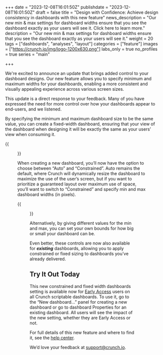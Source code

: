 +++
date = "2023-12-08T16:01:50Z"
publishdate = "2023-12-08T16:01:50Z"
draft = false
title = "Design with Confidence: Achieve design consistency in dashboards with this new feature"
news_description = "Our new min & max settings for dashboard widths ensure that you see the dashboard exactly as your users will see it. Click here to learn more."
description = "Our new min & max settings for dashboard widths ensure that you see the dashboard exactly as your users will see it."
weight = 20
tags = ["dashboards", "analyses", "layout"]
categories = ["feature"]
images = ["https://crunch.io/img/logo-1200x630.png"]
labs_only = true
no_profiles = true
series = "main"

+++

We're excited to announce an update that brings added control to your dashboard designs. Our new feature allows you to specify minimum and maximum widths for your dashboards, enabling a more consistent and visually appealing experience across various screen sizes.

This update is a direct response to your feedback. Many of you have expressed the need for more control over how your dashboards appear to end-users, and we listened.

By specifying the minimum and maximum dashboard size to be the same value, you can create a fixed-width dashboard, ensuring that your view of the dashboard when designing it will be exactly the same as your users’ view when consuming it.

{{<figure src="" class="img-fluid">}}

When creating a new dashboard, you’ll now have the option to choose between “Auto” and “Constrained”. Auto remains the default, where Crunch will dynamically resize the dashboard to maximize the use of the user’s screen, but if you want to prioritize a guaranteed layout over maximum use of space, you’ll want to switch to “Constrained” and specify min and max dashboard widths (in pixels).

{{<figure src="https://player-crunch-io.s3.amazonaws.com/help-crunch-io/screenshots/set-width-dashboard-dec-2023.png" class="img-fluid">}}

Alternatively, by giving different values for the min and max, you can set your own bounds for how big or small your dashboard can be.

Even better, these controls are now also available for *********existing********* dashboards, allowing you to apply constrained or fixed sizing to dashboards you’ve already delivered.

## Try It Out Today

This new constrained and fixed width dashboards setting is available now for [Early Access](https://help.crunch.io/hc/en-us/articles/360040465331-How-to-enable-early-access) users on all Crunch scriptable dashboards. To use it, go to the “New dashboard…” panel for creating a new dashboard or go to dashboard Properties for an existing dashboard. All users will see the impact of the new setting, whether they are Early Access or not.

For full details of this new feature and where to find it, see the [help center](https://help.crunch.io/hc/en-us/articles/22051616032653-Setting-the-width-of-a-dashboard).

We’d love your feedback at [support@crunch.io](mailto:support@crunch.io).

